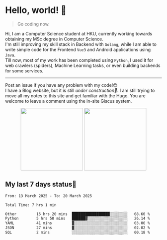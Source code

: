 # Hello, world! 🥰
> Go coding now.
  
Hi, I am a Computer Science student at HKU, currently working towards obtaining my MSc degree in Computer Science.  
I'm still improving my skill stack in Backend with `Golang`, while I am able to write simple code for the Frontend `Vue3` and Android applications using `Java`.  
Till now, most of my work has been completed using `Python`, I used it for web crawlers (spiders), Machine Learning tasks, or even building backends for some services.

-------
Post an issue if you have any problem with my code!😊  
I have a Blog website, but it is still *under construction🚧*. I am still trying to move all my notes to this site and get familiar with the Hugo. You are welcome to leave a comment using the in-site Giscus system.  


<div align="center">
<div><img src="https://github-readme-stats.vercel.app/api?username=Xrondev&count_private=true" height="200px"/> <img src="https://github-readme-stats.vercel.app/api/top-langs/?username=Xrondev" height="200px"/></div>
</div>
<div align="center"></div>  

## My last 7 days status🧐

<!--START_SECTION:waka-->

```txt
From: 13 March 2025 - To: 20 March 2025

Total Time: 7 hrs 1 min

Other         15 hrs 20 mins  █████████████████░░░░░░░░   68.60 %
Python        5 hrs 50 mins   ██████▓░░░░░░░░░░░░░░░░░░   26.14 %
YAML          41 mins         ▓░░░░░░░░░░░░░░░░░░░░░░░░   03.06 %
JSON          27 mins         ▓░░░░░░░░░░░░░░░░░░░░░░░░   02.02 %
SQL           2 mins          ░░░░░░░░░░░░░░░░░░░░░░░░░   00.18 %
```

<!--END_SECTION:waka-->
